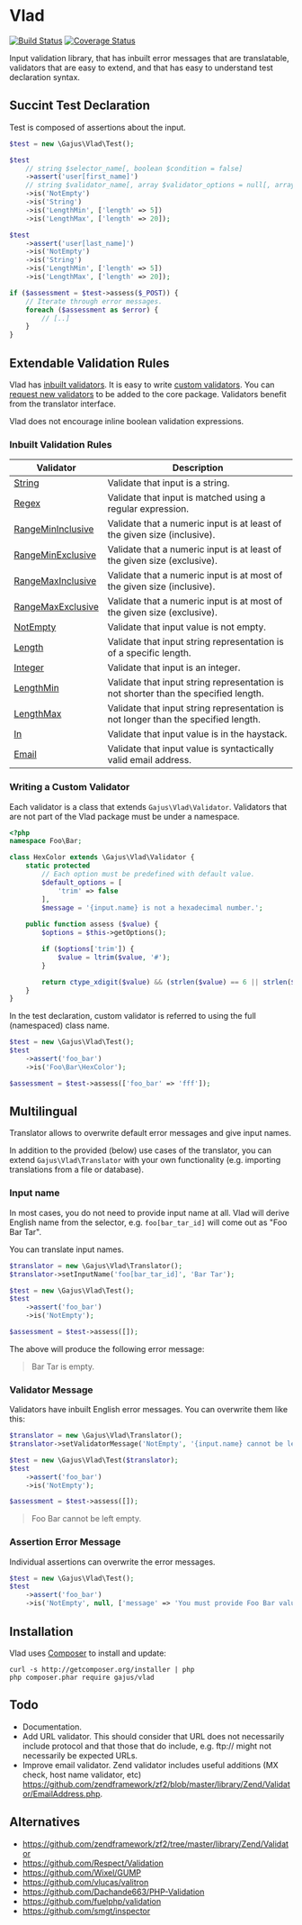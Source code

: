 # Vlad

[![Build Status](https://travis-ci.org/gajus/vlad.png?branch=master)](https://travis-ci.org/gajus/vlad)
[![Coverage Status](https://coveralls.io/repos/gajus/vlad/badge.png)](https://coveralls.io/r/gajus/vlad)

Input validation library, that has inbuilt error messages that are translatable, validators that are easy to extend, and that has easy to understand test declaration syntax.

## Succint Test Declaration

Test is composed of assertions about the input.

```php
$test = new \Gajus\Vlad\Test();

$test
    // string $selector_name[, boolean $condition = false]
    ->assert('user[first_name]')
    // string $validator_name[, array $validator_options = null[, array $condition_options = null]]
    ->is('NotEmpty')
    ->is('String')
    ->is('LengthMin', ['length' => 5])
    ->is('LengthMax', ['length' => 20]);

$test
    ->assert('user[last_name]')
    ->is('NotEmpty')
    ->is('String')
    ->is('LengthMin', ['length' => 5])
    ->is('LengthMax', ['length' => 20]);

if ($assessment = $test->assess($_POST)) {
    // Iterate through error messages.
    foreach ($assessment as $error) {
        // [..]
    }
}
```

## Extendable Validation Rules

Vlad has [inbuilt validators](https://github.com/gajus/vlad#inbuilt-validation-rules). It is easy to write [custom validators](https://github.com/gajus/vlad#writing-a-custom-validator). You can [request new validators](https://github.com/gajus/vlad/issues) to be added to the core package. Validators benefit from the translator interface.

Vlad does not encourage inline boolean validation expressions.

### Inbuilt Validation Rules

| Validator | Description |
| --- | --- |
| [String](src/Validator/String.php) | Validate that input is a string. |
| [Regex](src/Validator/Regex.php) | Validate that input is matched using a regular expression. |
| [RangeMinInclusive](src/Validator/RangeMinInclusive.php)| Validate that a numeric input is at least of the given size (inclusive). |
| [RangeMinExclusive](src/Validator/RangeMinExclusive.php)| Validate that a numeric input is at least of the given size (exclusive). |
| [RangeMaxInclusive](src/Validator/RangeMaxInclusive.php)| Validate that a numeric input is at most of the given size (inclusive). |
| [RangeMaxExclusive](src/Validator/RangeMaxExclusive.php)| Validate that a numeric input is at most of the given size (exclusive). |
| [NotEmpty](src/Validator/NotEmpty.php) | Validate that input value is not empty. |
| [Length](src/Validator/Length.php) | Validate that input string representation is of a specific length. |
| [Integer](src/Validator/Integer.php) | Validate that input is an integer. |
| [LengthMin](src/Validator/LengthMin.php) | Validate that input string representation is not shorter than the specified length. |
| [LengthMax](src/Validator/LengthMax.php) | Validate that input string representation is not longer than the specified length. |
| [In](src/Validator/In.php) | Validate that input value is in the haystack. |
| [Email](src/Validator/Email.php) | Validate that input value is syntactically valid email address. |

### Writing a Custom Validator

Each validator is a class that extends `Gajus\Vlad\Validator`. Validators that are not part of the Vlad package must be under a namespace.

```php
<?php
namespace Foo\Bar;

class HexColor extends \Gajus\Vlad\Validator {
    static protected
        // Each option must be predefined with default value.
        $default_options = [
            'trim' => false
        ],
        $message = '{input.name} is not a hexadecimal number.';
    
    public function assess ($value) {
        $options = $this->getOptions();

        if ($options['trim']) {
            $value = ltrim($value, '#');
        }

        return ctype_xdigit($value) && (strlen($value) == 6 || strlen($value) == 3);
    }
}
```

In the test declaration, custom validator is referred to using the full (namespaced) class name.

```php
$test = new \Gajus\Vlad\Test();
$test
    ->assert('foo_bar')
    ->is('Foo\Bar\HexColor');

$assessment = $test->assess(['foo_bar' => 'fff']);
```

## Multilingual

Translator allows to overwrite default error messages and give input names.

In addition to the provided (below) use cases of the translator, you can extend `Gajus\Vlad\Translator` with your own functionality (e.g. importing translations from a file or database).

### Input name

In most cases, you do not need to provide input name at all. Vlad will derive English name from the selector, e.g. `foo[bar_tar_id]` will come out as "Foo Bar Tar".

You can translate input names.

```php
$translator = new \Gajus\Vlad\Translator();
$translator->setInputName('foo[bar_tar_id]', 'Bar Tar');

$test = new \Gajus\Vlad\Test();
$test
    ->assert('foo_bar')
    ->is('NotEmpty');

$assessment = $test->assess([]);
```

The above will produce the following error message:

> Bar Tar is empty.

### Validator Message

Validators have inbuilt English error messages. You can overwrite them like this:

```php
$translator = new \Gajus\Vlad\Translator();
$translator->setValidatorMessage('NotEmpty', '{input.name} cannot be left empty.');

$test = new \Gajus\Vlad\Test($translator);
$test
    ->assert('foo_bar')
    ->is('NotEmpty');

$assessment = $test->assess([]);
```

> Foo Bar cannot be left empty.

### Assertion Error Message

Individual assertions can overwrite the error messages.

```php
$test = new \Gajus\Vlad\Test();
$test
    ->assert('foo_bar')
    ->is('NotEmpty', null, ['message' => 'You must provide Foo Bar value.']);
```

## Installation

Vlad uses [Composer](https://getcomposer.org/) to install and update:

```
curl -s http://getcomposer.org/installer | php
php composer.phar require gajus/vlad
```

## Todo

* Documentation.
* Add URL validator. This should consider that URL does not necessarily include protocol and that those that do include, e.g. ftp:// might not necessarily be expected URLs.
* Improve email validator. Zend validator includes useful additions (MX check, host name validator, etc) https://github.com/zendframework/zf2/blob/master/library/Zend/Validator/EmailAddress.php.

## Alternatives

* https://github.com/zendframework/zf2/tree/master/library/Zend/Validator
* https://github.com/Respect/Validation
* https://github.com/Wixel/GUMP
* https://github.com/vlucas/valitron
* https://github.com/Dachande663/PHP-Validation
* https://github.com/fuelphp/validation
* https://github.com/smgt/inspector